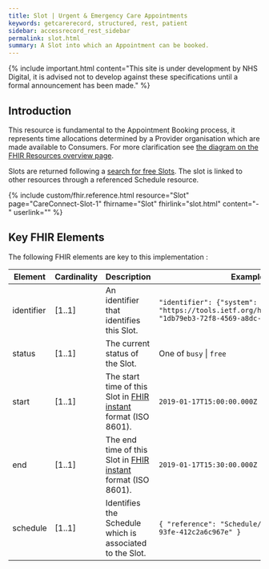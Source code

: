 ```yaml
---
title: Slot | Urgent & Emergency Care Appointments
keywords: getcarerecord, structured, rest, patient
sidebar: accessrecord_rest_sidebar
permalink: slot.html
summary: A Slot into which an Appointment can be booked.
---
```


{% include important.html content="This site is under development by NHS Digital, it is advised not to develop against these specifications until a formal announcement has been made." %}

## Introduction ##
This resource is fundamental to the Appointment Booking process, it represents time allocations determined by a Provider organisation which are made available to Consumers. For more clarification see <a href='resources_overview.html#urgent--emergency-care-appointments-apis'>the diagram on the FHIR Resources overview page</a>.

Slots are returned following a <a href='search_free_slots.html'>search for free Slots</a>. The slot is linked to other resources through a referenced Schedule resource.

{% include custom/fhir.reference.html resource="Slot" page="CareConnect-Slot-1" fhirname="Slot" fhirlink="slot.html" content="-" userlink="" %}

## Key FHIR Elements ##

The following FHIR elements are key to this implementation :

| Element | Cardinality | Description | Example(s) |
| --- | --- | --- | --- |
| identifier | [1..1] | An identifier that identifies this Slot. | `"identifier": {"system": "https://tools.ietf.org/html/rfc4122","value": "1db79eb3-72f8-4569-a8dc-af8759797e0f"},` |
| status | [1..1] | The current status of the Slot. | One of `busy` \| `free` |
| start | [1..1] | The start time of this Slot in <a href='http://hl7.org/fhir/STU3/datatypes.html#instant'>FHIR instant</a> format (ISO 8601). | `2019-01-17T15:00:00.000Z` |
| end | [1..1] | The end time of this Slot in <a href='http://hl7.org/fhir/STU3/datatypes.html#instant'>FHIR instant</a> format (ISO 8601). | `2019-01-17T15:30:00.000Z` |
| schedule | [1..1] | Identifies the Schedule which is associated to the Slot.| `{ "reference": "Schedule/0dbff4a3-fa40-4f9f-93fe-412c2a6c967e" }` |